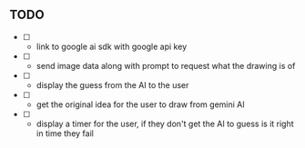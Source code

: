 ## TODO

- [ ] - link to google ai sdk with google api key
- [ ] - send image data along with prompt to request what the drawing is of
- [ ] - display the guess from the AI to the user
- [ ] - get the original idea for the user to draw from gemini AI
- [ ] - display a timer for the user, if they don't get the AI to guess is it right in time they fail
